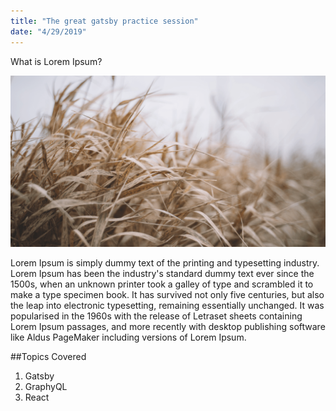 ```yaml
---
title: "The great gatsby practice session"
date: "4/29/2019"
---
```

What is Lorem Ipsum?

![Dry Grass in the wind](./grass.png)

Lorem Ipsum is simply dummy text of the printing and typesetting industry. Lorem Ipsum has been the industry's standard dummy text ever since the 1500s, when an unknown printer took a galley of type and scrambled it to make a type specimen book. It has survived not only five centuries, but also the leap into electronic typesetting, remaining essentially unchanged. It was popularised in the 1960s with the release of Letraset sheets containing Lorem Ipsum passages, and more recently with desktop publishing software like Aldus PageMaker including versions of Lorem Ipsum.

##Topics Covered

1. Gatsby
2. GraphyQL
3. React